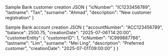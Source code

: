 
Sample Bank customer creation JSON 
{
  "icNumber": "IC1233456789",
  "lastname": "Tan",
  "surname": "Ahmad",
  "description": "New customer registration"
}

Sample Bank account creation JSON 
{
  "accountNumber": "ACC123456789",
  "balance": 2500.75,
  "creationDate": "2025-07-06T14:20:00",
  "customerEntity": {
    "customerID": 1,
    "icNumber": "IC999887766",
    "lastname": "Lim",
    "surname": "Mei Ling",
    "description": "Preferred customer",
    "creationDate": "2025-07-01T09:00:00"
  }
}